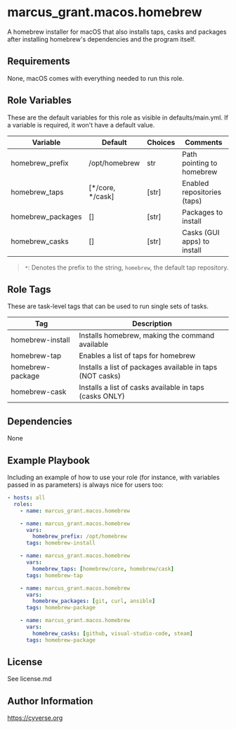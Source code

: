 # marcus_grant.macos.homebrew

A homebrew installer for macOS that also installs taps, casks and packages after
installing homebrew's dependencies and the program itself.

## Requirements

None, macOS comes with everything needed to run this role.

## Role Variables

These are the default variables for this role as visible in defaults/main.yml.
If a variable is required, it won't have a default value.

| Variable          | Default          | Choices | Comments                    |
| ----------------- | ---------------- | ------- | --------------------------- |
| homebrew_prefix   | /opt/homebrew    | str     | Path pointing to homebrew   |
| homebrew_taps     | [*/core, */cask] | [str]   | Enabled repositories (taps) |
| homebrew_packages | []               | [str]   | Packages to install         |
| homebrew_casks    | []               | [str]   | Casks (GUI apps) to install |

> `*`: Denotes the prefix to the string, `homebrew`, the default tap repository.

## Role Tags

These are task-level tags that can be used to run single sets of tasks.

| Tag              | Description                                               |
| ---------------- | --------------------------------------------------------- |
| homebrew-install | Installs homebrew, making the command available           |
| homebrew-tap     | Enables a list of taps for homebrew                       |
| homebrew-package | Installs a list of packages available in taps (NOT casks) |
| homebrew-cask    | Installs a list of casks available in taps (casks ONLY)   |

## Dependencies

None

## Example Playbook

Including an example of how to use your role (for instance, with variables passed in as parameters) is always nice for users too:

```yaml
- hosts: all
  roles:
    - name: marcus_grant.macos.homebrew

    - name: marcus_grant.macos.homebrew
      vars:
        homebrew_prefix: /opt/homebrew
      tags: homebrew-install

    - name: marcus_grant.macos.homebrew
      vars:
        homebrew_taps: [homebrew/core, homebrew/cask]
      tags: homebrew-tap

    - name: marcus_grant.macos.homebrew
      vars:
        homebrew_packages: [git, curl, ansible]
      tags: homebrew-package

    - name: marcus_grant.macos.homebrew
      vars:
        homebrew_casks: [github, visual-studio-code, steam]
      tags: homebrew-package
```


License
-------

See license.md

Author Information
------------------

https://cyverse.org